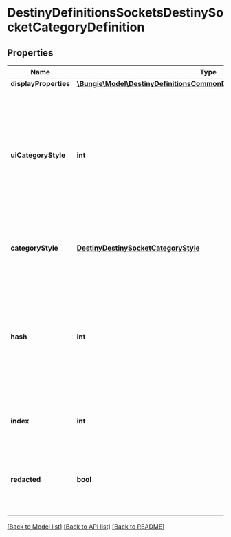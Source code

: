 # DestinyDefinitionsSocketsDestinySocketCategoryDefinition

## Properties
Name | Type | Description | Notes
------------ | ------------- | ------------- | -------------
**displayProperties** | [**\Bungie\Model\DestinyDefinitionsCommonDestinyDisplayPropertiesDefinition**](DestinyDefinitionsCommonDestinyDisplayPropertiesDefinition.md) |  | [optional] 
**uiCategoryStyle** | **int** | A string hinting to the game&#39;s UI system about how the sockets in this category should be displayed.  BNet doesn&#39;t use it: it&#39;s up to you to find valid values and make your own special UI if you want to honor this category style. | [optional] 
**categoryStyle** | [**DestinyDestinySocketCategoryStyle**](DestinyDestinySocketCategoryStyle.md) | Same as uiCategoryStyle, but in a more usable enumeration form. | [optional] 
**hash** | **int** | The unique identifier for this entity. Guaranteed to be unique for the type of entity, but not globally.  When entities refer to each other in Destiny content, it is this hash that they are referring to. | [optional] 
**index** | **int** | The index of the entity as it was found in the investment tables. | [optional] 
**redacted** | **bool** | If this is true, then there is an entity with this identifier/type combination, but BNet is not yet allowed to show it. Sorry! | [optional] 

[[Back to Model list]](../README.md#documentation-for-models) [[Back to API list]](../README.md#documentation-for-api-endpoints) [[Back to README]](../README.md)


